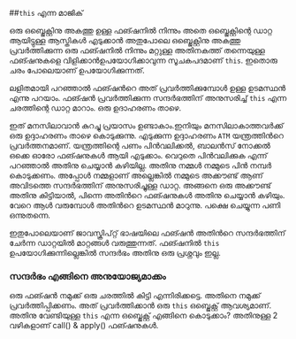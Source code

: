 ##`this` എന്ന മാജിക്‌

ഒരു ഒബ്ജെക്റ്റിനു അകത്തു ഉള്ള ഫങ്ഷനില്‍ നിന്നും അതെ ഒബ്ജെക്റ്റിന്റെ ഡാറ്റ ആയിട്ടുള്ള ആസ്തികള്‍ എടുക്കാന്‍ അതുപോലെ ഒബ്ജെക്റ്റിനു അകത്തു പ്രവര്‍ത്തിക്കുന്ന ഒരു ഫങ്ഷനില്‍ നിന്നും മറ്റുള്ള അതിനകത്ത് തന്നെയുള്ള ഫങ്ഷനുകളെ വിളിക്കാന്‍ഉപയോഗിക്കാവുന്ന സൂചകപദമാണ്‌ `this`. ഇതൊരു ചരം പോലെയാണ് ഉപയോഗിക്കുന്നത്. 

ലളിതമായി പറഞ്ഞാല്‍ ഫങ്ഷന്‍റെ അത് പ്രവര്‍ത്തിക്കുമ്പോള്‍ ഉള്ള ഉടമസ്ഥന്‍ എന്നു പറയാം. ഫങ്ഷന്‍ പ്രവര്‍ത്തിക്കുന്ന സന്ദര്‍ഭത്തിന് അനുസരിച്ച് `this` എന്ന ചരത്തിന്റെ ഡാറ്റ മാറാം. ഒരു ഉദാഹരണം താഴെ.

ഇത് മനസിലാവാന്‍ കുറച്ചു പ്രയാസം ഉണ്ടാകാം.ഇനിയും മനസിലാകാത്തവര്‍ക്ക് ഒരു ഉദ്ദാഹരണം താഴെ കൊടുക്കുന്നു. എടുക്കുന്ന ഉദ്ദാഹരണം `ATM` യന്ത്രത്തിന്‍റെ പ്രവര്‍ത്തനമാണ്. യന്ത്രത്തിന്റെ പണം പിന്‍വലിക്കല്‍, ബാലന്‍സ് നോക്കല്‍ ഒക്കെ ഓരോ ഫങ്ഷനുകള്‍ ആയി എടുക്കാം. വെറുതെ പിന്‍വലിക്കുക എന്ന് പറഞ്ഞാല്‍ അതിനു ചെയ്യാന്‍ കഴിയില്ല. അതിനു നമ്മള്‍ നമ്മുടെ പിന്‍ നമ്പര്‍ കൊടുക്കണം. അപ്പോള്‍ നമ്മളാണ് അല്ലെങ്കില്‍ നമ്മുടെ അക്കൗണ്ട്‌ ആണ് അവിടത്തെ സന്ദര്‍ഭത്തിന് അനുസരിച്ചുള്ള ഡാറ്റ. അങ്ങനെ ഒരു അക്കൗണ്ട്‌ അതിനു കിട്ടിയാല്‍, പിന്നെ അതിന്‍റെ ഫങ്ഷനുകള്‍ അതിനു ചെയ്യാന്‍ കഴിയും. വേറെ ആള്‍ വരുമ്പോള്‍ അതിന്‍റെ ഉടമസ്ഥന്‍ മാറുന്നു. പക്ഷെ ചെയ്യുന്ന പണി ഒന്നുതന്നെ.

ഇതുപോലെയാണ് ജാവസ്ക്രിപ്റ്റ് ഭാഷയിലെ ഫങ്ഷന്‍ അതിന്‍റെ സന്ദര്‍ഭത്തിന് ചേര്‍ന്ന ഡാറ്റയില്‍ മാറ്റങ്ങള്‍ വരുത്തുന്നത്. ഫങ്ഷനില്‍ `this` ഉപയോഗിക്കുന്നില്ലെങ്കില്‍ സന്ദര്‍ഭം അതിനു ഒരു പ്രശ്നവും ഇല്ല. 


### സന്ദര്‍ഭം എങ്ങിനെ അനുയോജ്യമാക്കം 

ഒരു ഫങ്ഷന്‍ നമുക്ക് ഒരു ചരത്തില്‍ കിട്ടി എന്നിരിക്കട്ടെ. അതിനെ നമുക്ക് പ്രവര്‍ത്തിപ്പിക്കണം. അത് പ്രവര്‍ത്തിക്കാന്‍ ഒരു `this` ഒബ്ജെക്റ്റ് ആവശ്യമാണ്. അതിനു വേണ്ടിയുള്ള `this` എന്ന ഒബ്ജെക്റ്റ് എങ്ങിനെ കൊടുക്കാം?
അതിനുള്ള 2 വഴികളാണ് call() & apply() ഫങ്ഷനുകള്‍.